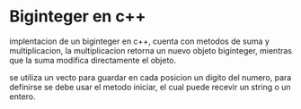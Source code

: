 # Biginteger en c++
implentacion de un biginteger en c++, cuenta con metodos de suma y multiplicacion, la multiplicacion retorna un nuevo objeto biginteger, mientras que la suma modifica directamente el objeto.

se utiliza un vecto<short> para guardar en cada posicion un digito del numero, para definirse se debe usar el metodo iniciar, el cual puede recevir un string o un entero.
